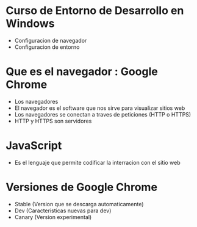 # Curso de Entorno de Desarrollo en Windows
* Configuracion de navegador
* Configuracion de entorno

# Que es el navegador : Google Chrome
* Los navegadores
* El navegador es el software que nos sirve para visualizar sitios web
* Los navegadores se conectan a traves de peticiones (HTTP o HTTPS)
* HTTP y HTTPS son servidores

# JavaScript
* Es el lenguaje que permite codificar la interracion con el sitio web 

# Versiones de Google Chrome
* Stable (Version que se descarga automaticamente)
* Dev (Caracteristicas nuevas para dev)
* Canary (Version experimental)

